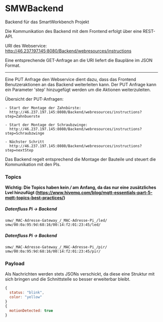 # SMWBackend
Backend für das SmartWorkbench Projekt

Die Kommunikation des Backend mit dem Frontend erfolgt über eine REST-API.

URI des Webservice: 
    http://46.237.197.145:8080/Backend/webresources/instructions

Eine entsprechende GET-Anfrage an die URI liefert die Baupläne im JSON Format.

---

Eine PUT Anfrage den Webservice dient dazu, dass das Frontend Benutzeraktionen an das Backend weiterleiten kann. 
Der PUT Anfrage kann ein Parameter 'step' hinzugefügt werden um die Aktionen weiterzuleiten. 

Übersicht der PUT-Anfragen:

    - Start der Montage der Zahnbürste:
      http://46.237.197.145:8080/Backend/webresources/instructions?step=Zahnbuerste
    
    - Start der Montage der Schraubzwinge: 
      http://46.237.197.145:8080/Backend/webresources/instructions?step=Schraubzwinge

    - Nächster Schritt
      http://46.237.197.145:8080/Backend/webresources/instructions?step=nextStep

Das Backend regelt entsprechend die Montage der Bauteile und steuert die Kommunikation mit den PIs.

### Topics ###
**Wichtig: Die Topics haben kein _/_ am Anfang, da das nur eine zusätzliches Lvel hinzufügt (https://www.hivemq.com/blog/mqtt-essentials-part-5-mqtt-topics-best-practices/)**
##### Datenfluss Pi -> Backend #####
```
smw/_MAC-Adresse-Gateway_/_MAC-Adresse-Pi_/led/
smw/00:0a:95:9d:68:16/00:14:f2:01:23:45/led/
```

##### Datenfluss Pi -> Backend #####
```
smw/_MAC-Adresse-Gateway_/_MAC-Adresse-Pi_/pir/
smw/00:0a:95:9d:68:16/00:14:f2:01:23:45/pir/
```

### Payload ###
Als Nachrichten werden stets JSONs verschickt, da diese eine Struktur mit sich bringen und die Schnittstelle so besser erweiterbar bleibt.

```javascript
{
  status: "blink",
  color: "yellow"
}
{
  motionDetected: true
}
```

